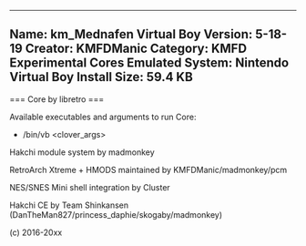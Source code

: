 -----------------------
Name: km_Mednafen Virtual Boy
Version: 5-18-19
Creator: KMFDManic
Category: KMFD Experimental Cores
Emulated System: Nintendo Virtual Boy
Install Size: 59.4 KB
-----------------------
=== Core by libretro ===

Available executables and arguments to run Core:
- /bin/vb <rom> <clover_args>

Hakchi module system by madmonkey

RetroArch Xtreme + HMODS maintained by KMFDManic/madmonkey/pcm

NES/SNES Mini shell integration by Cluster

Hakchi CE by Team Shinkansen (DanTheMan827/princess_daphie/skogaby/madmonkey)

(c) 2016-20xx
